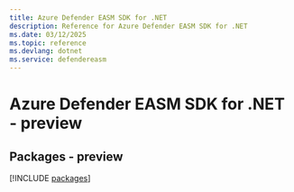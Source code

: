 ```yaml
---
title: Azure Defender EASM SDK for .NET
description: Reference for Azure Defender EASM SDK for .NET
ms.date: 03/12/2025
ms.topic: reference
ms.devlang: dotnet
ms.service: defendereasm
---
```

# Azure Defender EASM SDK for .NET - preview
## Packages - preview
[!INCLUDE [packages](defender-easm-index.md)]